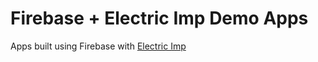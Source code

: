 Firebase + Electric Imp Demo Apps
==================================
Apps built using Firebase with [Electric Imp](http://electricimp.com/)